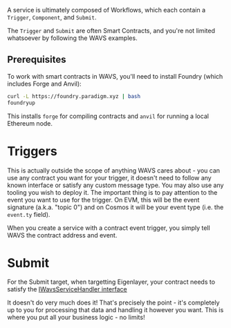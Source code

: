 A service is ultimately composed of Workflows, which each contain a `Trigger`, `Component`, and `Submit`.

The `Trigger` and `Submit` are often Smart Contracts, and you're not limited whatsoever by following the WAVS examples.

## Prerequisites

To work with smart contracts in WAVS, you'll need to install Foundry (which includes Forge and Anvil):

```bash
curl -L https://foundry.paradigm.xyz | bash
foundryup
```

This installs `forge` for compiling contracts and `anvil` for running a local Ethereum node.

# Triggers

This is actually outside the scope of anything WAVS cares about - you can use any contract you want for your trigger, it doesn't need to follow any known interface or satisfy any custom message type. You may also use any tooling you wish to deploy it. The important thing is to pay attention to the event you want to use for the trigger. On EVM, this will be the event signature (a.k.a. "topic 0") and on Cosmos it will be your event type (i.e. the `event.ty` field).

When you create a service with a contract event trigger, you simply tell WAVS the contract address and event.

# Submit

For the Submit target, when targetting Eigenlayer, your contract needs to satisfy the [IWavsServiceHandler interface](../contracts/solidity/interfaces/IWavsServiceHandler.sol)

It doesn't do very much does it! That's precisely the point - it's completely up to you for processing that data and handling it however you want. This is where you put all your business logic - no limits!